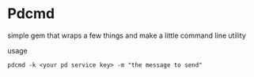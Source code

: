 # Pdcmd

simple gem that wraps a few things and make a little command line utility

usage 

```
pdcmd -k <your pd service key> -m "the message to send" 
```
